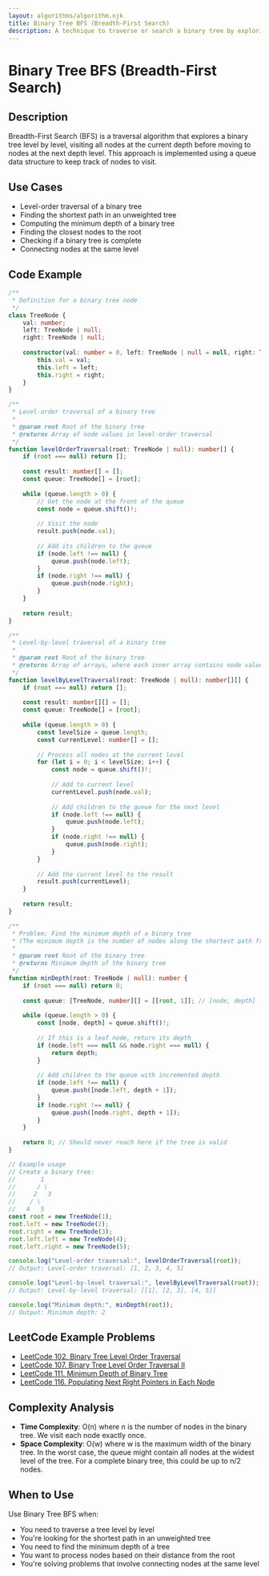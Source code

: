 ```yaml
---
layout: algorithms/algorithm.njk
title: Binary Tree BFS (Breadth-First Search)
description: A technique to traverse or search a binary tree by exploring all nodes at the present depth before moving to nodes at the next depth level
---
```


# Binary Tree BFS (Breadth-First Search)

## Description

Breadth-First Search (BFS) is a traversal algorithm that explores a binary tree level by level, visiting all nodes at the current depth before moving to nodes at the next depth level. This approach is implemented using a queue data structure to keep track of nodes to visit.

## Use Cases

- Level-order traversal of a binary tree
- Finding the shortest path in an unweighted tree
- Computing the minimum depth of a binary tree
- Finding the closest nodes to the root
- Checking if a binary tree is complete
- Connecting nodes at the same level

## Code Example

```typescript
/**
 * Definition for a binary tree node
 */
class TreeNode {
    val: number;
    left: TreeNode | null;
    right: TreeNode | null;
    
    constructor(val: number = 0, left: TreeNode | null = null, right: TreeNode | null = null) {
        this.val = val;
        this.left = left;
        this.right = right;
    }
}

/**
 * Level-order traversal of a binary tree
 * 
 * @param root Root of the binary tree
 * @returns Array of node values in level-order traversal
 */
function levelOrderTraversal(root: TreeNode | null): number[] {
    if (root === null) return [];
    
    const result: number[] = [];
    const queue: TreeNode[] = [root];
    
    while (queue.length > 0) {
        // Get the node at the front of the queue
        const node = queue.shift()!;
        
        // Visit the node
        result.push(node.val);
        
        // Add its children to the queue
        if (node.left !== null) {
            queue.push(node.left);
        }
        if (node.right !== null) {
            queue.push(node.right);
        }
    }
    
    return result;
}

/**
 * Level-by-level traversal of a binary tree
 * 
 * @param root Root of the binary tree
 * @returns Array of arrays, where each inner array contains node values at the same level
 */
function levelByLevelTraversal(root: TreeNode | null): number[][] {
    if (root === null) return [];
    
    const result: number[][] = [];
    const queue: TreeNode[] = [root];
    
    while (queue.length > 0) {
        const levelSize = queue.length;
        const currentLevel: number[] = [];
        
        // Process all nodes at the current level
        for (let i = 0; i < levelSize; i++) {
            const node = queue.shift()!;
            
            // Add to current level
            currentLevel.push(node.val);
            
            // Add children to the queue for the next level
            if (node.left !== null) {
                queue.push(node.left);
            }
            if (node.right !== null) {
                queue.push(node.right);
            }
        }
        
        // Add the current level to the result
        result.push(currentLevel);
    }
    
    return result;
}

/**
 * Problem: Find the minimum depth of a binary tree
 * (The minimum depth is the number of nodes along the shortest path from the root node down to the nearest leaf node)
 * 
 * @param root Root of the binary tree
 * @returns Minimum depth of the binary tree
 */
function minDepth(root: TreeNode | null): number {
    if (root === null) return 0;
    
    const queue: [TreeNode, number][] = [[root, 1]]; // [node, depth]
    
    while (queue.length > 0) {
        const [node, depth] = queue.shift()!;
        
        // If this is a leaf node, return its depth
        if (node.left === null && node.right === null) {
            return depth;
        }
        
        // Add children to the queue with incremented depth
        if (node.left !== null) {
            queue.push([node.left, depth + 1]);
        }
        if (node.right !== null) {
            queue.push([node.right, depth + 1]);
        }
    }
    
    return 0; // Should never reach here if the tree is valid
}

// Example usage
// Create a binary tree:
//       1
//      / \
//     2   3
//    / \
//   4   5
const root = new TreeNode(1);
root.left = new TreeNode(2);
root.right = new TreeNode(3);
root.left.left = new TreeNode(4);
root.left.right = new TreeNode(5);

console.log("Level-order traversal:", levelOrderTraversal(root));
// Output: Level-order traversal: [1, 2, 3, 4, 5]

console.log("Level-by-level traversal:", levelByLevelTraversal(root));
// Output: Level-by-level traversal: [[1], [2, 3], [4, 5]]

console.log("Minimum depth:", minDepth(root));
// Output: Minimum depth: 2
```

## LeetCode Example Problems

- [LeetCode 102. Binary Tree Level Order Traversal](https://leetcode.com/problems/binary-tree-level-order-traversal/)
- [LeetCode 107. Binary Tree Level Order Traversal II](https://leetcode.com/problems/binary-tree-level-order-traversal-ii/)
- [LeetCode 111. Minimum Depth of Binary Tree](https://leetcode.com/problems/minimum-depth-of-binary-tree/)
- [LeetCode 116. Populating Next Right Pointers in Each Node](https://leetcode.com/problems/populating-next-right-pointers-in-each-node/)

## Complexity Analysis

- **Time Complexity**: O(n) where n is the number of nodes in the binary tree. We visit each node exactly once.
- **Space Complexity**: O(w) where w is the maximum width of the binary tree. In the worst case, the queue might contain all nodes at the widest level of the tree. For a complete binary tree, this could be up to n/2 nodes.

## When to Use

Use Binary Tree BFS when:
- You need to traverse a tree level by level
- You're looking for the shortest path in an unweighted tree
- You need to find the minimum depth of a tree
- You want to process nodes based on their distance from the root
- You're solving problems that involve connecting nodes at the same level
